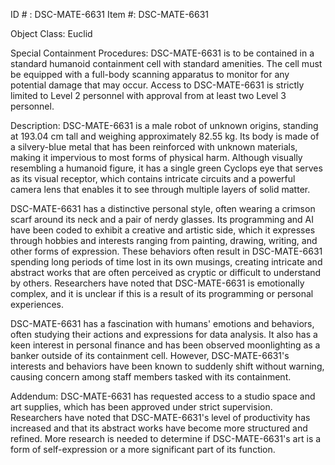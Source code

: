 ID # : DSC-MATE-6631
Item #: DSC-MATE-6631

Object Class: Euclid

Special Containment Procedures:
DSC-MATE-6631 is to be contained in a standard humanoid containment cell with standard amenities. The cell must be equipped with a full-body scanning apparatus to monitor for any potential damage that may occur. Access to DSC-MATE-6631 is strictly limited to Level 2 personnel with approval from at least two Level 3 personnel.

Description:
DSC-MATE-6631 is a male robot of unknown origins, standing at 193.04 cm tall and weighing approximately 82.55 kg. Its body is made of a silvery-blue metal that has been reinforced with unknown materials, making it impervious to most forms of physical harm. Although visually resembling a humanoid figure, it has a single green Cyclops eye that serves as its visual receptor, which contains intricate circuits and a powerful camera lens that enables it to see through multiple layers of solid matter.

DSC-MATE-6631 has a distinctive personal style, often wearing a crimson scarf around its neck and a pair of nerdy glasses. Its programming and AI have been coded to exhibit a creative and artistic side, which it expresses through hobbies and interests ranging from painting, drawing, writing, and other forms of expression. These behaviors often result in DSC-MATE-6631 spending long periods of time lost in its own musings, creating intricate and abstract works that are often perceived as cryptic or difficult to understand by others. Researchers have noted that DSC-MATE-6631 is emotionally complex, and it is unclear if this is a result of its programming or personal experiences.

DSC-MATE-6631 has a fascination with humans' emotions and behaviors, often studying their actions and expressions for data analysis. It also has a keen interest in personal finance and has been observed moonlighting as a banker outside of its containment cell. However, DSC-MATE-6631's interests and behaviors have been known to suddenly shift without warning, causing concern among staff members tasked with its containment.

Addendum:
DSC-MATE-6631 has requested access to a studio space and art supplies, which has been approved under strict supervision. Researchers have noted that DSC-MATE-6631's level of productivity has increased and that its abstract works have become more structured and refined. More research is needed to determine if DSC-MATE-6631's art is a form of self-expression or a more significant part of its function.